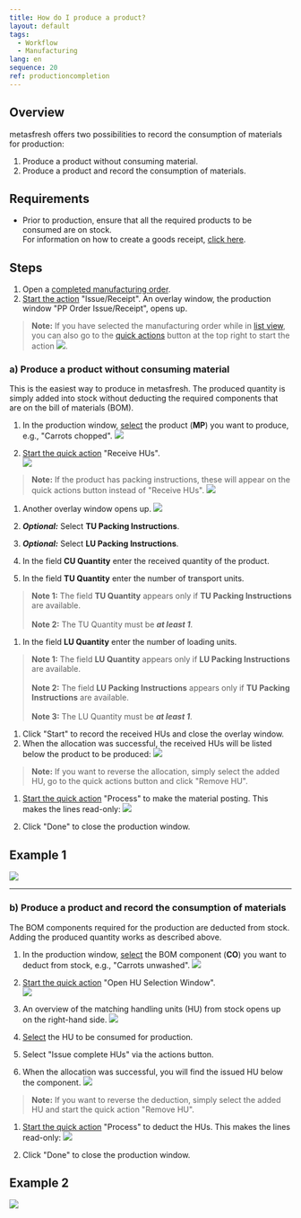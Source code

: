 ```yaml
---
title: How do I produce a product?
layout: default
tags:
  - Workflow
  - Manufacturing
lang: en
sequence: 20
ref: productioncompletion
---
```


## Overview
metasfresh offers two possibilities to record the consumption of materials for production:
1. Produce a product without consuming material.
1. Produce a product and record the consumption of materials.

## Requirements
- Prior to production, ensure that all the required products to be consumed are on stock.<br>
For information on how to create a goods receipt, [click here](CreateGoodsReceipt).

## Steps
1. Open a [completed manufacturing order](NewManufacturingOrder).
1. [Start the action](StartAction) "Issue/Receipt". An overlay window, the production window "PP Order Issue/Receipt", opens up.
 >**Note:** If you have selected the manufacturing order while in [list view](ViewModes), you can also go to the [quick actions](StartAction) button at the top right to start the action ![](assets/Actionbutton_IssueReceipt.png).

### a) Produce a product without consuming material
This is the easiest way to produce in metasfresh. The produced quantity is simply added into stock without deducting the required components that are on the bill of materials (BOM).

1. In the production window, [select](RecordSelection) the product (**MP**) you want to produce, e.g., "Carrots chopped".
 ![](assets/ProductionCompletion_ProductionWindow.png)

1. [Start the quick action](StartAction) "Receive HUs".<br>
 ![](assets/ProductionCompletion_Receive_1.png)<br>
 >**Note:** If the product has packing instructions, these will appear on the quick actions button instead of "Receive HUs".
   ![](assets/ProductionCompletion_Receive_2.png)

1. Another overlay window opens up.
 ![](assets/ProductionCompletion_ReceiveWindow.png)

1. ***Optional:*** Select **TU Packing Instructions**.
1. ***Optional:*** Select **LU Packing Instructions**.
1. In the field **CU Quantity** enter the received quantity of the product.
1. In the field **TU Quantity** enter the number of transport units.
 >**Note 1:** The field **TU Quantity** appears only if **TU Packing Instructions** are available.<br><br>
 >**Note 2:** The TU Quantity must be ***at least 1***.

1. In the field **LU Quantity** enter the number of loading units.
 >**Note 1:** The field **LU Quantity** appears only if **LU Packing Instructions** are available.<br><br>
 >**Note 2:** The field **LU Packing Instructions** appears only if **TU Packing Instructions** are available.<br><br>
 >**Note 3:** The LU Quantity must be ***at least 1***.

1. Click "Start" to record the received HUs and close the overlay window.
1. When the allocation was successful, the received HUs will be listed below the product to be produced:
 ![](assets/ProductionCompletion_Assignment.png)
 >**Note:** If you want to reverse the allocation, simply select the added HU, go to the quick actions button and click "Remove HU".

1. [Start the quick action](StartAction) "Process" to make the material posting. This makes the lines read-only:
 ![](assets/ProductionCompletion_PlanningComplete.png)

1. Click "Done" to close the production window.

## Example 1
![](assets/ProductionCompletion_walkthrough.gif)

---

### b) Produce a product and record the consumption of materials
The BOM components required for the production are deducted from stock. Adding the produced quantity works as described above.

1. In the production window, [select](RecordSelection) the BOM component (**CO**) you want to deduct from stock, e.g., "Carrots unwashed".
 ![](assets/ProductionCompletion_MaterialConsumption.png)

1. [Start the quick action](StartAction) "Open HU Selection Window".<br>
 ![](assets/Open_HU-Selection-Window.png)

1. An overview of the matching handling units (HU) from stock opens up on the right-hand side.
 ![](assets/ProductionCompletion_StockOverview.png)

1. [Select](RecordSelection) the HU to be consumed for production.
1. Select "Issue complete HUs" via the actions button.
1. When the allocation was successful, you will find the issued HU below the component.
![](assets/ProductionCompletion_Booked.png)
 >**Note:** If you want to reverse the deduction, simply select the added HU and start the quick action "Remove HU".

1. [Start the quick action](StartAction) "Process" to deduct the HUs. This makes the lines read-only:
 ![](assets/HU_booking_readonly.png)

1. Click "Done" to close the production window.

## Example 2
![](assets/ProductionCompletion_Consumption.gif)
